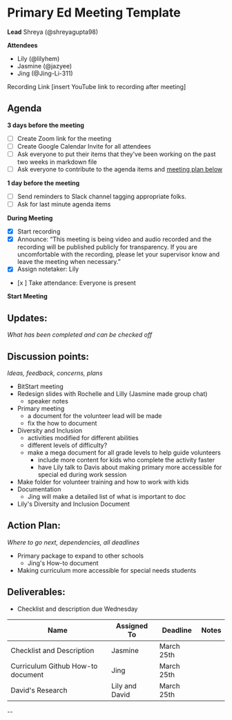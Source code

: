 # Primary Ed Meeting Template
**Lead**
Shreya (@shreyagupta98) 

**Attendees**
* Lily (@lilyhem) 
* Jasmine (@jazyee) 
* Jing (@Jing-Li-311) 

Recording Link
[insert YouTube link to recording after meeting]

## Agenda
**3 days before the meeting**
- [ ] Create Zoom link for the meeting
- [ ] Create Google Calendar Invite for all attendees
- [ ] Ask everyone to put their items that they've been working on the past two weeks in markdown file
- [ ] Ask everyone to contribute to the agenda items and [meeting plan below](https://github.com/shreyagupta98/people/blob/master/meeting_template.md#updates)

**1 day before the meeting**
- [ ] Send reminders to Slack channel tagging appropriate folks. 
- [ ] Ask for last minute agenda items

**During Meeting**
- [x] Start recording
- [x] Announce:
“This meeting is being video and audio recorded and the recording will be published publicly for transparency. If you are uncomfortable with the recording, please let your supervisor know and leave the meeting when necessary.”
- [x] Assign notetaker: Lily
- [x ] Take attendance: Everyone is present

**Start Meeting**

## Updates:
*What has been completed and can be checked off*


## Discussion points:
*Ideas, feedback, concerns, plans*
* BitStart meeting
* Redesign slides with Rochelle and Lilly (Jasmine made group chat) 
  - speaker notes 
* Primary meeting
  - a document for the volunteer lead will be made 
  - fix the how to document 
* Diversity and Inclusion
  - activities modified for different abilities 
  - different levels of difficulty?
  - make a mega document for all grade levels to help guide volunteers 
     - include more content for kids who complete the activity faster
     - have Lily talk to Davis about making primary more accessible for special ed during work session 
* Make folder for volunteer training and how to work with kids 
* Documentation 
  - Jing will make a detailed list of what is important to doc
* Lily's Diversity and Inclusion Document 

## Action Plan:
*Where to go next, dependencies, all deadlines*
* Primary package to expand to other schools 
  - Jing's How-to document
* Making curriculum more accessible for special needs students 

## Deliverables:
* Checklist and description due Wednesday 

Name  | Assigned To | Deadline | Notes
------|-------------|----------|------
Checklist and Description| Jasmine | March 25th | 
Curriculum Github How-to document | Jing | March 25th
David's Research | Lily and David | March 25th
--





